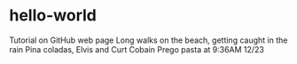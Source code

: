 # hello-world
Tutorial on GitHub web page
Long walks on the beach, getting caught in the rain
Pina coladas, Elvis and Curt Cobain
Prego pasta at 9:36AM 12/23
